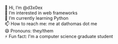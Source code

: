 👋 Hi, I’m @d3x0ex\
👀 I’m interested in web frameworks\
🌱 I’m currently learning Python\
📫 How to reach me: me at dathomas dot me\
😄 Pronouns: they/them\
⚡ Fun fact: I'm a computer science graduate student 

<!---
d3x0ex/d3x0ex is a ✨ special ✨ repository because its `README.md` (this file) appears on your GitHub profile.
You can click the Preview link to take a look at your changes.
--->
